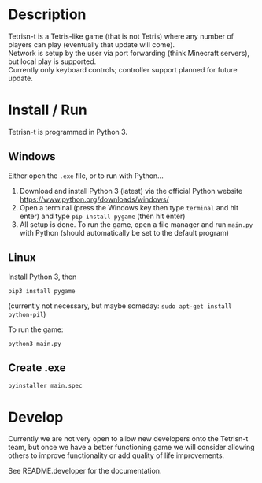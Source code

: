 # Description

Tetrisn-t is a Tetris-like game (that is not Tetris) where any number of players can play (eventually that update will come).  
Network is setup by the user via port forwarding (think Minecraft servers), but local play is supported.  
Currently only keyboard controls; controller support planned for future update.

# Install / Run

Tetrisn-t is programmed in Python 3.

## Windows

Either open the `.exe` file, or to run with Python...

1. Download and install Python 3 (latest) via the official Python website https://www.python.org/downloads/windows/  
2. Open a terminal (press the Windows key then type `terminal` and hit enter) and type `pip install pygame` (then hit enter)  
3. All setup is done. To run the game, open a file manager and run `main.py` with Python (should automatically be set to the default program)

## Linux

Install Python 3, then

```
pip3 install pygame
```
(currently not necessary, but maybe someday: `sudo apt-get install python-pil`)

To run the game:

```
python3 main.py
```

## Create .exe

```
pyinstaller main.spec
```

# Develop

Currently we are not very open to allow new developers onto the Tetrisn-t team, but once we have a better functioning game we will consider allowing others to improve functionality or add quality of life improvements.

See README.developer for the documentation.
